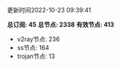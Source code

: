 更新时间2022-10-23 09:39:41

**总订阅: 45**
**总节点: 2338**
**有效节点: 413**
- v2ray节点: 236
- ss节点: 164
- trojan节点: 13
